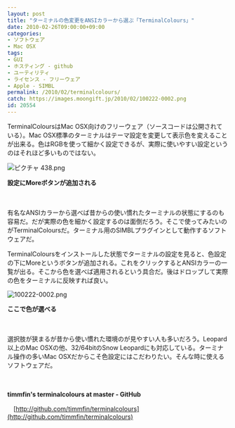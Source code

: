 ```yaml
---
layout: post
title: "ターミナルの色変更をANSIカラーから選ぶ「TerminalColours」"
date: 2010-02-26T09:00:00+09:00
categories:
- ソフトウェア
- Mac OSX
tags: 
- GUI
- ホスティング - github
- ユーティリティ
- ライセンス - フリーウェア
- Apple - SIMBL
permalink: /2010/02/terminalcolours/
catch: https://images.moongift.jp/2010/02/100222-0002.png
id: 20554
---
```

TerminalColoursはMac OSX向けのフリーウェア（ソースコードは公開されている）。Mac OSX標準のターミナルはテーマ設定を変更して表示色を変えることが出来る。色はRGBを使って細かく設定できるが、実際に使いやすい設定というのはそれほど多いものではない。

  

![ピクチャ 438.png](https://images.moongift.jp/2010/02/438.png)  
  
**設定にMoreボタンが追加される**

  

　

  

有名なANSIカラーから選べば昔からの使い慣れたターミナルの状態にするのも容易だ。だが実際の色を細かく設定するのは面倒だろう。そこで使ってみたいのがTerminalColoursだ。ターミナル用のSIMBLプラグインとして動作するソフトウェアだ。

  
<!--more-->

TerminalColoursをインストールした状態でターミナルの設定を見ると、色設定の下にMoreというボタンが追加される。これをクリックするとANSIカラーの一覧が出る。そこから色を選べば適用されるという具合だ。後はドロップして実際の色をターミナルに反映すれば良い。

  

![100222-0002.png](https://images.moongift.jp/2010/02/100222-0002.png)  
  
**ここで色が選べる**

  

　

  

選択肢が狭まるが昔から使い慣れた環境のが見やすい人も多いだろう。Leopard以上のMac OSXの他、32/64bitのSnow Leopardにも対応している。ターミナル操作の多いMac OSXだからこそ色設定にはこだわりたい。そんな時に使えるソフトウェアだ。

  

　

  

**timmfin's terminalcolours at master - GitHub**  
  
　[http://github.com/timmfin/terminalcolours](http://github.com/timmfin/terminalcolours)

  

